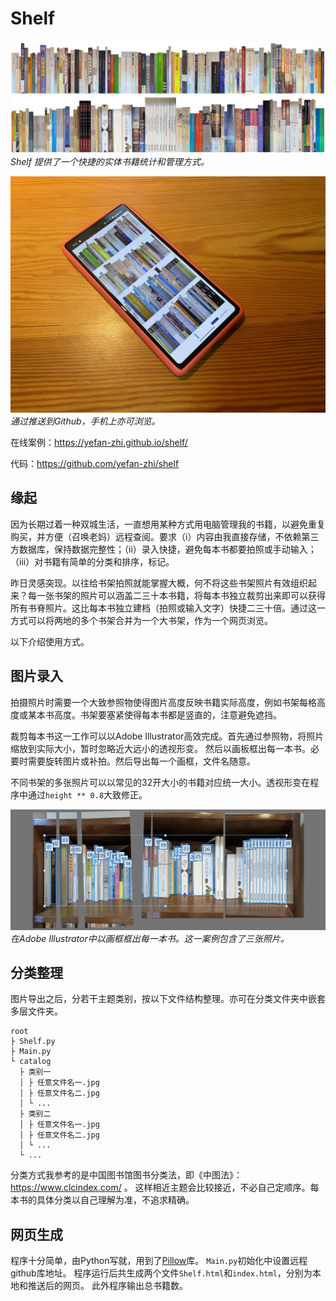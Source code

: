 # Shelf

![img.jpg](README/img.jpg)
_Shelf 提供了一个快捷的实体书籍统计和管理方式。_

![phone-shelf-example.jpg](README/phone-shelf-example.jpg) 
_通过推送到Github，手机上亦可浏览。_

在线案例：https://yefan-zhi.github.io/shelf/

代码：https://github.com/yefan-zhi/shelf

## 缘起

因为长期过着一种双城生活，一直想用某种方式用电脑管理我的书籍，以避免重复购买，并方便（召唤老妈）远程查阅。要求（i）内容由我直接存储，不依赖第三方数据库，保持数据完整性；（ii）录入快捷，避免每本书都要拍照或手动输入；（iii）对书籍有简单的分类和排序，标记。

昨日灵感突现。以往给书架拍照就能掌握大概，何不将这些书架照片有效组织起来？每一张书架的照片可以涵盖二三十本书籍，将每本书独立裁剪出来即可以获得所有书脊照片。这比每本书独立建档（拍照或输入文字）快捷二三十倍。通过这一方式可以将两地的多个书架合并为一个大书架，作为一个网页浏览。

以下介绍使用方式。

## 图片录入

拍摄照片时需要一个大致参照物使得图片高度反映书籍实际高度，例如书架每格高度或某本书高度。书架要塞紧使得每本书都是竖直的，注意避免遮挡。

裁剪每本书这一工作可以以Adobe Illustrator高效完成。首先通过参照物，将照片缩放到实际大小，暂时忽略近大远小的透视形变。
然后以画板框出每一本书。必要时需要旋转图片或补拍。然后导出每一个画框，文件名随意。

不同书架的多张照片可以以常见的32开大小的书籍对应统一大小。透视形变在程序中通过`height ** 0.8`大致修正。

![illustrator.jpg](README/illustrator.jpg)
_在Adobe Illustrator中以画框框出每一本书。这一案例包含了三张照片。_

## 分类整理

图片导出之后，分若干主题类别，按以下文件结构整理。亦可在分类文件夹中嵌套多层文件夹。

```
root
├ Shelf.py
├ Main.py
└ catalog
  ├ 类别一
  │ ├ 任意文件名一.jpg
  │ ├ 任意文件名二.jpg
  │ └ ...
  ├ 类别二
  │ ├ 任意文件名一.jpg
  │ ├ 任意文件名二.jpg
  │ └ ...
  └ ...
```

分类方式我参考的是中国图书馆图书分类法，即《中图法》：https://www.clcindex.com/ 。
这样相近主题会比较接近，不必自己定顺序。每本书的具体分类以自己理解为准，不追求精确。

## 网页生成

程序十分简单，由Python写就，用到了[Pillow](https://pypi.org/project/pillow/)库。
`Main.py`初始化中设置远程github库地址。
程序运行后共生成两个文件`Shelf.html`和`index.html`，分别为本地和推送后的网页。
此外程序输出总书籍数。

